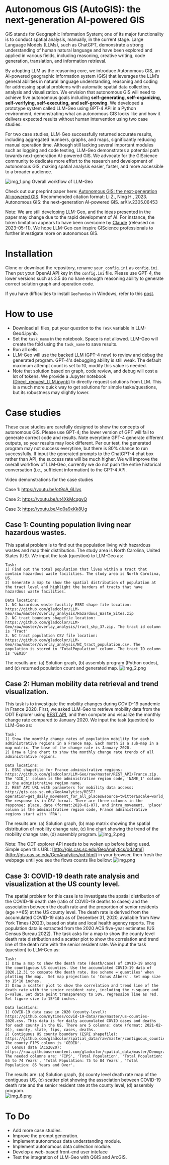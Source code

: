 # Autonomous GIS (AutoGIS): the next-generation AI-powered GIS

GIS stands for Geographic Information System; one of its major functionality is to conduct spatial analysis, manually, in the current stage. Large Language Models (LLMs), such as ChatGPT, demonstrate a strong understanding of human natural language and have been explored and applied in various fields, including reasoning, creative writing, code generation, translation, and information retrieval. 

By adopting LLM as the reasoning core, we introduce Autonomous GIS, an AI-powered geographic information system (GIS) that leverages the LLM’s general abilities in natural language understanding, reasoning and coding for addressing spatial problems with automatic spatial data collection, analysis and visualization. We envision that autonomous GIS will need to achieve five autonomous goals including **self-generating, self-organizing, self-verifying, self-executing, and self-growing**. We developed a prototype system called LLM-Geo using GPT-4 API in a Python environment, demonstrating what an autonomous GIS looks like and how it delivers expected results without human intervention using two case studies. 

For two case studies, LLM-Geo successfully returned accurate results, including aggregated numbers, graphs, and maps, significantly reducing manual operation time. Although still lacking several important modules such as logging and code testing, LLM-Geo demonstrates a potential path towards next-generation AI-powered GIS. We advocate for the GIScience community to dedicate more effort to the research and development of autonomous GIS, making spatial analysis easier, faster, and more accessible to a broader audience. 

![img_1.png](images/img_1.png)
Overall workflow of LLM-Geo

Check out our preprint paper here: [Autonomous GIS: the next-generation AI-powered GIS](https://www.researchgate.net/publication/370635187_Autonomous_GIS_the_next-generation_AI-powered_GIS). Recommended citation format: Li Z., Ning H., 2023. Autonomous GIS: the next-generation AI-powered GIS. arXiv.2305.06453

Note:  We are still developing LLM-Geo, and the ideas presented in the paper may change due to the rapid development of AI. For instance, the token limitation appears to have been overcome by [Claude](https://www.anthropic.com/index/100k-context-windows) (released on 2023-05-11). We hope LLM-Geo can inspire GIScience professionals to further investigate more on autonomous GIS.    

# Installation

Clone or download the repository, rename `your_config.ini` as `config.ini`. Then put your OpenAI API key in the `config.ini` file. Please use GPT-4, the lower versions such as 3.5 do no have enougth reasoning ability to generate correct solution graph and operation code.

If you have difficulties to install `GeoPandas` in Windows, refer to this [post](https://geoffboeing.com/2014/09/using-geopandas-windows/). 


# How to use
- Download all files, put your question to the `TASK` variable in LLM-Geo4.ipynb.
- Set the `task_name` in the notebook. Space is not allowed. LLM-Geo will create the fold using the `task_name` to save results.
- Run all cells.
- LLM-Geo will use the backed LLM (GPT-4 now) to review and debug the generated program. GPT-4's debugging ability is still weak. The default maximum attempt count is set to 10, modify this value is needed. 
- Note that solution based on graph, code review, and debug will cost a lot of tokens. We provide a Jupyter notebook [(Direct_request_LLM.ipynb)](https://github.com/gladcolor/LLM-Geo/blob/master/Direct_request_LLM.ipynb) to directly request solutions from LLM. This is a much more quick way to get solutions for simple tasks/questions, but its robustness may slightly lower.

# Case studies
These case studies are carefully designed to show the concepts of autonomous GIS. Please use GPT-4; the lower version of GPT will fail to generate correct code and results. Note everytime GPT-4 generate different outputs, so your results may look different. Per our test, the generated program may not success everytime, but there is 80% chance to run successfully. If input the generated prompts to the ChatGPT-4 chat box rather than API, the success rate will be much higher. We will improve the overall workflow of LLM-Geo, currently we do not push the entire historical conversation (i.e., sufficient information) to the GPT-4 API.

Video demonstrations for the case studies

Case 1: https://youtu.be/ot9oA_6Llys

Case 2: https://youtu.be/ut4XkMcqgvQ

Case 3: https://youtu.be/4q0a9xKk8Ug

## Case 1: Counting population living near hazardous wastes.
This spatial problem is to find out the population living with hazardous wastes and map their distribution. The study area is North Carolina, United States (US). We input the task (question) to LLM-Geo as:
```
Task:
1) Find out the total population that lives within a tract that contain hazardous waste facilities. The study area is North Carolina, US.
2) Generate a map to show the spatial distribution of population at the tract level and highlight the borders of tracts that have hazardous waste facilities.

Data locations: 
1. NC hazardous waste facility ESRI shape file location: https://github.com/gladcolor/LLM- Geo/raw/master/overlay_analysis/Hazardous_Waste_Sites.zip
2. NC tract boundary shapefile location: https://github.com/gladcolor/LLM-Geo/raw/master/overlay_analysis/tract_shp_37.zip. The tract id column is 'Tract'
3. NC tract population CSV file location: https://github.com/gladcolor/LLM-Geo/raw/master/overlay_analysis/NC_tract_population.csv. The population is stored in 'TotalPopulation' column. The tract ID column is 'GEOID'
```
The results are: (a) Solution graph, (b) assembly program (Python codes), and (c) returned population count and generated map. 
![img_2.png](images/img_2.png)


## Case 2: Human mobility data retrieval and trend visualization.
This task is to investigate the mobility changes during COVID-19 pandemic in France 2020. First, we asked LLM-Geo to retrieve mobility data from the ODT Explorer using [REST API](https://github.com/GIBDUSC/ODT_Flow), and then compute and visualize the monthly change rate compared to January 2020. We input the task (question) to LLM-Geo as:
```
Task: 
1) Show the monthly change rates of population mobility for each administrative regions in a France map. Each month is a sub-map in a map matrix. The base of the change rate is January 2020. 
2) Draw a line chart to show the monthly change rate trends of all administrative regions.

Data locations: 
1. ESRI shapefile for France administrative regions: https://github.com/gladcolor/LLM-Geo/raw/master/REST_API/France.zip. The 'GID_1' column is the administrative region code, 'NAME_1' column is the administrative region name.
2. REST API URL with parameters for mobility data access: http://gis.cas.sc.edu/GeoAnalytics/REST?operation=get_daily_movement_for_all_places&source=twitter&scale=world_first_level_admin&begin=01/01/2020&end=12/31/2020. The response is in CSV format. There are three columns in the response: place, date (format:2020-01-07), and intra_movement. 'place' column is the administrative region code, France administrative regions start with 'FRA'.
```
The results are: (a) Solution graph, (b) map matrix showing the spatial distribution of mobility change rate, (c) line chart showing the trend of the mobility change rate, (d) assembly program. 
![img_2.png](images/img_3.png)

Note: The ODT explorer API needs to be woken up before being used. Simple open this URL: [http://gis.cas.sc.edu/GeoAnalytics/od.html](http://gis.cas.sc.edu/GeoAnalytics/od.html) in your browser, then fresh the webpage until you see the flows counts like bellow:
![img.png](images/img_5.png) 

## Case 3: COVID-19 death rate analysis and visualization at the US county level.
The spatial problem for this case is to investigate the spatial distribution of the COVID-19 death rate (ratio of COVID-19 deaths to cases) and the association between the death rate and the proportion of senior residents (age >=65) at the US county level. The death rate is derived from the accumulated COVID-19 data as of December 31, 2020, available from New York Times (2023), based on state and local health agency reports. The population data is extracted from the 2020 ACS five-year estimates (US Census Bureau 2022). The task asks for a map to show the county level death rate distribution and a scatter plot to show the correlation and trend line of the death rate with the senior resident rate. We input the task (question) to LLM-Geo as:
```
Task:
1) Draw a map to show the death rate (death/case) of COVID-19 among the countiguous US counties. Use the accumulated COVID-19 data of 2020.12.31 to compute the death rate. Use scheme ='quantiles' when plotting the map.  Set map projection to 'Conus Albers'. Set map size to 15*10 inches.  
2) Draw a scatter plot to show the correlation and trend line of the death rate with the senior resident rate, including the r-square and p-value. Set data point transparency to 50%, regression line as red.  Set figure size to 15*10 inches.  

Data locations:
1) COVID-19 data case in 2020 (county-level): https://github.com/nytimes/covid-19-data/raw/master/us-counties-2020.csv. This data is for daily accumulated COVID cases and deaths for each county in the US. There are 5 columns: date (format: 2021-02-01), county, state, fips, cases, deaths. 
2) Contiguous US county boundary (ESRI shapefile): https://github.com/gladcolor/spatial_data/raw/master/contiguous_counties.zip. The county FIPS column is 'GEOID'.
3) Census data (ACS2020): https://raw.githubusercontent.com/gladcolor/spatial_data/master/Demography/ACS2020_5year_county.csv. The needed columns are: 'FIPS', 'Total Population', 'Total Population: 65 to 74 Years', 'Total Population: 75 to 84 Years', 'Total Population: 85 Years and Over'.

```
The results are: (a) Solution graph, (b) county level death rate map of the contiguous US, (c) scatter plot showing the association between COVID-19 death rate and the senior resident rate at the county level, (d) assembly program.  
![img_6.png](images/img_6.png)

# To Do
- Add more case studies.
- Improve the prompt generation.
- Implement autonomous data understanding module.
- Implement autonomous data collection module.
- Develop a web-based front-end user inteface
- Test the integration of LLM-Geo with QGIS and ArcGIS.

